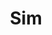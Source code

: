 ---
title: Sim
excerpt: Use SimulationService to control the simulation environment.
deprecated: false
hidden: false
metadata:
  robots: index
---